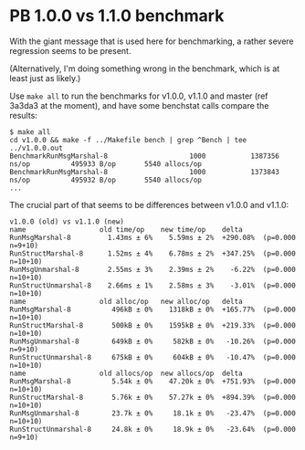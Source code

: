 # PB 1.0.0 vs 1.1.0 benchmark

With the giant message that is used here for benchmarking, a rather severe regression seems to be present.

(Alternatively, I'm doing something wrong in the benchmark, which is at least just as likely.)

Use `make all` to run the benchmarks for v1.0.0, v1.1.0 and master (ref 3a3da3 at the moment), and have some benchstat calls compare the results:

```console
$ make all
cd v1.0.0 && make -f ../Makefile bench | grep ^Bench | tee ../v1.0.0.out
BenchmarkRunMsgMarshal-8                    1000           1387356 ns/op          495933 B/op       5540 allocs/op
BenchmarkRunMsgMarshal-8                    1000           1373843 ns/op          495932 B/op       5540 allocs/op
...
```

The crucial part of that seems to be differences between v1.0.0 and v1.1.0:

```
v1.0.0 (old) vs v1.1.0 (new)
name                  old time/op    new time/op    delta
RunMsgMarshal-8         1.43ms ± 6%    5.59ms ± 2%  +290.08%  (p=0.000 n=9+10)
RunStructMarshal-8      1.52ms ± 4%    6.78ms ± 2%  +347.25%  (p=0.000 n=10+10)
RunMsgUnmarshal-8       2.55ms ± 3%    2.39ms ± 2%    -6.22%  (p=0.000 n=10+10)
RunStructUnmarshal-8    2.66ms ± 1%    2.58ms ± 3%    -3.01%  (p=0.000 n=10+10)
name                  old alloc/op   new alloc/op   delta
RunMsgMarshal-8          496kB ± 0%    1318kB ± 0%  +165.77%  (p=0.000 n=10+10)
RunStructMarshal-8       500kB ± 0%    1595kB ± 0%  +219.33%  (p=0.000 n=10+10)
RunMsgUnmarshal-8        649kB ± 0%     582kB ± 0%   -10.26%  (p=0.000 n=9+10)
RunStructUnmarshal-8     675kB ± 0%     604kB ± 0%   -10.47%  (p=0.000 n=10+10)
name                  old allocs/op  new allocs/op  delta
RunMsgMarshal-8          5.54k ± 0%    47.20k ± 0%  +751.93%  (p=0.000 n=10+10)
RunStructMarshal-8       5.76k ± 0%    57.27k ± 0%  +894.39%  (p=0.000 n=10+10)
RunMsgUnmarshal-8        23.7k ± 0%     18.1k ± 0%   -23.47%  (p=0.000 n=10+10)
RunStructUnmarshal-8     24.8k ± 0%     18.9k ± 0%   -23.64%  (p=0.000 n=9+10)
```
